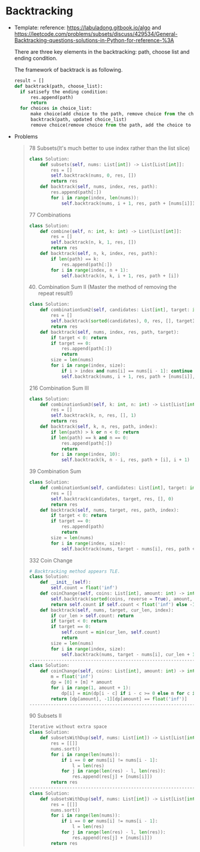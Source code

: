 # Backtracking

- Template:  reference: https://labuladong.gitbook.io/algo and https://leetcode.com/problems/subsets/discuss/429534/General-Backtracking-questions-solutions-in-Python-for-reference-%3A

  There are three key elements in the backtracking: path, choose list and ending condition.

  The framework of backtrack is as following.

  ```python
  result = []
  def backtrack(path, choose_list):
  	if satisefy the ending condition:
  		res.append(path)
  		return
  	for choices in choice_list:
  		make choice(add choice to the path, remove choice from the choice_list)
  		backtrack(path, updated choice_list)
  		remove choice(remove choice from the path, add the choice to the choice_list)		
  ```

- Problems

  > 78 Subsets(It's much better to use index rather than the list slice)
  >
  > ```python
  > class Solution:
  >     def subsets(self, nums: List[int]) -> List[List[int]]:
  >         res = []
  >         self.backtrack(nums, 0, res, [])
  >         return res
  >     def backtrack(self, nums, index, res, path):
  >         res.append(path[:])
  >         for i in range(index, len(nums)):
  >             self.backtrack(nums, i + 1, res, path + [nums[i]])
  > ```
  >
  > 77  Combinations
  >
  > ```python
  > class Solution:
  >     def combine(self, n: int, k: int) -> List[List[int]]:
  >         res = []
  >         self.backtrack(n, k, 1, res, [])
  >         return res
  >     def backtrack(self, n, k, index, res, path):
  >         if len(path) == k:
  >             res.append(path[:])
  >         for i in range(index, n + 1):
  >             self.backtrack(n, k, i + 1, res, path + [i])
  > ```
  >
  > 40. Combination Sum II (Master the method of removing the repeat result!)
  >
  > ```python
  > class Solution:
  >     def combinationSum2(self, candidates: List[int], target: int) -> List[List[int]]:
  >         res = []
  >         self.backtrack(sorted(candidates), 0, res, [], target)
  >         return res
  >     def backtrack(self, nums, index, res, path, target):
  >         if target < 0: return
  >         if target == 0: 
  >             res.append(path[:])
  >             return
  >         size = len(nums)
  >         for i in range(index, size):
  >             if i > index and nums[i] == nums[i - 1]: continue # of great importance! remove the same result on the same level through skip the same element!
  >             self.backtrack(nums, i + 1, res, path + [nums[i]], target - nums[i])
  > ```
  >
  > 216 Combination Sum III
  >
  > ```python
  > class Solution:
  >     def combinationSum3(self, k: int, n: int) -> List[List[int]]:
  >         res = []
  >         self.backtrack(k, n, res, [], 1)
  >         return res
  >     def backtrack(self, k, n, res, path, index):
  >         if len(path) > k or n < 0: return
  >         if len(path) == k and n == 0: 
  >             res.append(path[:])
  >             return
  >         for i in range(index, 10):
  >             self.backtrack(k, n - i, res, path + [i], i + 1)
  > ```
  >
  > 39 Combination Sum
  >
  > ```python
  > class Solution:
  >     def combinationSum(self, candidates: List[int], target: int) -> List[List[int]]:
  >         res = []
  >         self.backtrack(candidates, target, res, [], 0)
  >         return res
  >     def backtrack(self, nums, target, res, path, index):
  >         if target < 0: return
  >         if target == 0: 
  >             res.append(path)
  >             return
  >         size = len(nums)
  >         for i in range(index, size):
  >             self.backtrack(nums, target - nums[i], res, path + [nums[i]], i)
  > ```
  >
  > 332 Coin Change
  >
  > ```python
  > # Backtracking method appears TLE.
  > class Solution:
  >     def __init__(self):
  >         self.count = float('inf')
  >     def coinChange(self, coins: List[int], amount: int) -> int:
  >         self.backtrack(sorted(coins, reverse = True), amount, 0, 0)
  >         return self.count if self.count < float('inf') else -1
  >     def backtrack(self, nums, target, cur_len, index):
  >         if cur_len > self.count: return
  >         if target < 0: return
  >         if target == 0:
  >             self.count = min(cur_len, self.count)
  >             return 
  >         size = len(nums)
  >         for i in range(index, size):
  >             self.backtrack(nums, target - nums[i], cur_len + 1, i)
  > ------------------------------------------------------------------------
  > class Solution:
  >     def coinChange(self, coins: List[int], amount: int) -> int:
  >         m = float('inf')
  >         dp = [0] + [m] * amount
  >         for i in range(1, amount + 1):
  >             dp[i] = min(dp[i - c] if i - c >= 0 else m for c in coins) + 1
  >         return [dp[amount], -1][dp[amount] == float('inf')]
  > ------------------------------------------------------------------------
  > 
  > ```
  >
  > 90  Subsets II
  >
  > ```python
  > Iterative without extra space
  > class Solution:
  >     def subsetsWithDup(self, nums: List[int]) -> List[List[int]]:
  >         res = [[]]
  >         nums.sort()
  >         for i in range(len(nums)):
  >             if i == 0 or nums[i] != nums[i - 1]:
  >                 l = len(res)
  >             for j in range(len(res) - l, len(res)):
  >                 res.append(res[j] + [nums[i]])
  >         return res
  > ------------------------------------------------------------------------
  > class Solution:
  >     def subsetsWithDup(self, nums: List[int]) -> List[List[int]]:
  >         res = [[]]
  >         nums.sort()
  >         for i in range(len(nums)):
  >             if i == 0 or nums[i] != nums[i - 1]:
  >                 l = len(res)
  >             for j in range(len(res) - l, len(res)):
  >                 res.append(res[j] + [nums[i]])
  >         return res
  > ```
  >
  > 

  